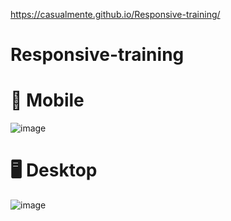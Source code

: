 https://casualmente.github.io/Responsive-training/
# Responsive-training
# 📲 Mobile
![image](https://user-images.githubusercontent.com/112674398/194581926-7834651e-dc56-4413-92cc-e29b994a1fdf.png)
# 🖥️ Desktop
![image](https://user-images.githubusercontent.com/112674398/194582139-d7685535-6cdb-4c4d-ac1f-0d99cd59869f.png)


